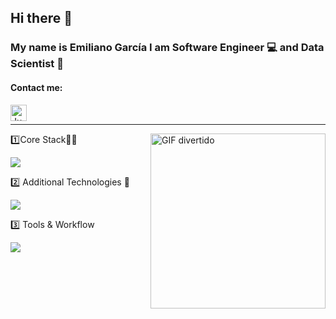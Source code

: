 ## Hi there 👋

### My name is Emiliano García I am Software Engineer 💻 and Data Scientist 🧪

#### Contact me:

<a href="https://www.linkedin.com/in/emiliano-garcia-montemayor-394664321/">
  <img align="left" alt="Junior's LinkedIn" width="26px" src="https://img.icons8.com/color/48/000000/linkedin-circled--v3.png" />
</a>
<br>
<hr>

<img align="right" alt="GIF divertido" src="https://media4.giphy.com/media/v1.Y2lkPTc5MGI3NjExbXF5OGM3aDdqbzVueDMzdno2MDljNnVvNWdxbzNhdGswMjVnZzlqaCZlcD12MV9pbnRlcm5hbF9naWZfYnlfaWQmY3Q9Zw/sGIxhunddTUOHlHXgu/giphy.gif" width="280" />

 1️⃣Core Stack🧙‍♂️

<p align="left">
  <a href="https://skillicons.dev">
    <img src="https://skillicons.dev/icons?i=py,sklearn,tensorflow,django,css,html&perline=6" />
  </a>
</p>

2️⃣ Additional Technologies 🪼

<p align="left">
  <a href="https://skillicons.dev">
    <img src="https://skillicons.dev/icons?i=figma,azure,c,fastapi,js,linux,opencv,r,swift,ubuntu&perline=5" />
  </a>
</p>

3️⃣ Tools & Workflow
<p align="left">
  <a href="https://skillicons.dev">
    <img src="https://skillicons.dev/icons?i=discord,github,notion,sublime,vscode&perline=5 " />
  </a>
</p>
